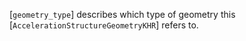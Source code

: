 [`geometry_type`] describes which type of geometry this
[`AccelerationStructureGeometryKHR`] refers to.